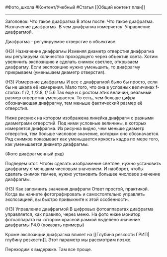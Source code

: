 #Фото_школа #Контент/Учебный #Статья 
[[Общий контент план]]
_____
Заголовок: Что такое диафрагма
В этом посте:
Что такое диафрагма.
Назначение диафрагмы.
В чем диафрагма измеряется.
Управление диафрагмой.

Диафрагма - регулируемое отверстие в объективе.

(Н3) Назначение диафрагмы
Изменяя диаметр отверстия диафрагма мы регулируем количество проходящего через объектив света.
Хотим увеличить экспозицию и сделать снимок светлее, открываем диафрагму. 
Если экспозицию нужно уменьшить, то диафрагму прикрываем (уменьшаем диаметр отверстия). 

(Н3) Измерение диафрагмы
И все с диафрагмой было бы просто, если бы не шкала её измерения.
Мало того, что она в условных величинах f-стопах: f /2, f /2.8, f/ 5.6
Так еще и с ростом этих величин, реальный размер отверстия уменьшается.
То есть, чем больше цифра обозначающая диафрагму, тем меньше фактический размер её отверстия. 

Ниже рисунок на котором изображена линейка диафрагм с разными диаметрами отверстий. Под ними условные величины, в которых измеряется диафрагма.
Из рисунка видно, чем меньше диаметр отверстия, тем больше числовое значение, которым оно обозначается.
Ряд снимков показывает как уменьшается яркость кадра по мере того, как уменьшается диаметр диафрагмы.

(Фото диафрагменный ряд)

Подведем итог.
Чтобы сделать изображение светлее, нужно установить диафрагму с меньшим числовым значением.
И наоборот, чтобы сделать снимок темнее, нужно установить большее числовое значение диафрагмы.

(Н3) Как запомнить значения диафрагм
Ответ простой, практикой. Когда вы начнете фотографировать и самостоятельно управлять экспозицией, вы быстро привыкните к этой особенности. 

(Н3) Управление диафрагмой
В цифровых фотоаппаратах диафрагма управляется, как правило, через меню.
На фото ниже монитор фотоаппарата на котором красной рамкой выделено значение диафрагмы F4.0
(показать примеры)

Кроме экспозиции диафрагма влияет на [[Глубина резкости ГРИП|глубину резкости]]. Этот параметр мы рассмотрим позже.

Переходим к выдержке. Там все проще.